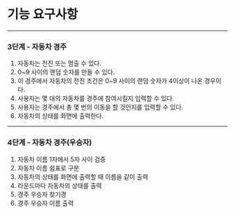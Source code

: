 # 기능 요구사항

---
### 3단계 - 자동차 경주

1. 자동차는 전진 또는 멈출 수 있다.
2. 0~9 사이의 랜덤 숫자를 만들 수 있다.
3. 이 경주에서 자동차의 전진 조건은 0~9 사이의 랜덤 숫자가 4이상이 나온 경우이다. 
4. 사용자는 몇 대의 자동차를 경주에 참여시킬지 입력할 수 있다. 
5. 사용자는 경주에서 총 몇 번의 이동을 할 것인지를 입력할 수 있다. 
6. 자동차의 상태를 화면에 출력한다.

---
### 4단계 - 자동차 경주(우승자)
1. 자동차 이름 1자에서 5자 사이 검증
2. 자동차 이름 쉼표로 구분
3. 자동차의 상태를 화면에 출력할 때 이름을 같이 출력
4. 라운드마다 자동차의 상태를 출력
5. 경주 우승자 찾기경
6. 경주 우승자 이름 출력